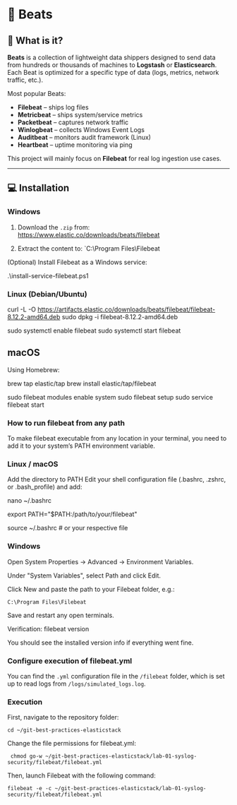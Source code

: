 # 🔧 Beats

## 🧪 What is it?

**Beats** is a collection of lightweight data shippers designed to send data from hundreds or thousands of machines to **Logstash** or **Elasticsearch**. Each Beat is optimized for a specific type of data (logs, metrics, network traffic, etc.).

Most popular Beats:

- **Filebeat** – ships log files
- **Metricbeat** – ships system/service metrics
- **Packetbeat** – captures network traffic
- **Winlogbeat** – collects Windows Event Logs
- **Auditbeat** – monitors audit framework (Linux)
- **Heartbeat** – uptime monitoring via ping

This project will mainly focus on **Filebeat** for real log ingestion use cases.

---

## 💻 Installation

### Windows

1. Download the `.zip` from:
https://www.elastic.co/downloads/beats/filebeat

2. Extract the content to: `C:\Program Files\Filebeat

(Optional) Install Filebeat as a Windows service:

.\install-service-filebeat.ps1

### Linux (Debian/Ubuntu)

curl -L -O https://artifacts.elastic.co/downloads/beats/filebeat/filebeat-8.12.2-amd64.deb
sudo dpkg -i filebeat-8.12.2-amd64.deb

sudo systemctl enable filebeat
sudo systemctl start filebeat

## macOS
Using Homebrew:

brew tap elastic/tap
brew install elastic/tap/filebeat


sudo filebeat modules enable system
sudo filebeat setup
sudo service filebeat start

### How to run filebeat from any path

To make filebeat executable from any location in your terminal, you need to add it to your system’s PATH environment variable.

### Linux / macOS

Add the directory to PATH
Edit your shell configuration file (.bashrc, .zshrc, or .bash_profile) and add:

nano ~/.bashrc

export PATH="$PATH:/path/to/your/filebeat" 

source ~/.bashrc  # or your respective file

### Windows

Open System Properties → Advanced → Environment Variables.

Under "System Variables", select Path and click Edit.

Click New and paste the path to your Filebeat folder, e.g.:

``` C:\Program Files\Filebeat ```

Save and restart any open terminals.

Verification: filebeat version

You should see the installed version info if everything went fine.


### Configure execution of filebeat.yml

You can find the `.yml` configuration file in the `/filebeat` folder, which is set up to read logs from `/logs/simulated_logs.log`.

### Execution
First, navigate to the repository folder:

``` cd ~/git-best-practices-elasticstack ```

Change the file permissions for filebeat.yml:

``` chmod go-w ~/git-best-practices-elasticstack/lab-01-syslog-security/filebeat/filebeat.yml```

Then, launch Filebeat with the following command:

``` filebeat -e -c ~/git-best-practices-elasticstack/lab-01-syslog-security/filebeat/filebeat.yml ```


